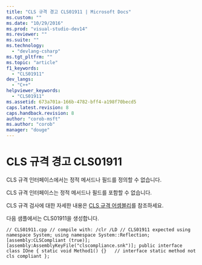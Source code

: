 ```yaml
---
title: "CLS 규격 경고 CLS01911 | Microsoft Docs"
ms.custom: ""
ms.date: "10/29/2016"
ms.prod: "visual-studio-dev14"
ms.reviewer: ""
ms.suite: ""
ms.technology: 
  - "devlang-csharp"
ms.tgt_pltfrm: ""
ms.topic: "article"
f1_keywords: 
  - "CLS01911"
dev_langs: 
  - "C++"
helpviewer_keywords: 
  - "CLS01911"
ms.assetid: 673a701a-166b-4782-bff4-a198f70becd5
caps.latest.revision: 8
caps.handback.revision: 8
author: "corob-msft"
ms.author: "corob"
manager: "douge"
---
```

# CLS 규격 경고 CLS01911
CLS 규격 인터페이스에서는 정적 메서드나 필드를 정의할 수 없습니다.  
  
 CLS 규격 인터페이스는 정적 메서드나 필드를 포함할 수 없습니다.  
  
 CLS 규격 검사에 대한 자세한 내용은 [CLS 규격 어셈블리](http://msdn.microsoft.com/ko-kr/3320b57e-ea55-4697-a17d-f509a36a3c93)를 참조하세요.  
  
 다음 샘플에서는 CLS01911을 생성합니다.  
  
```  
// CLS01911.cpp // compile with: /clr /LD // CLS01911 expected using namespace System; using namespace System::Reflection; [assembly:CLSCompliant (true)]; [assembly:AssemblyKeyFile("clscompliance.snk")]; public interface class IOne { static void Method1() {}   // interface static method not cls compliant };  
```